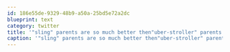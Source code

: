 ```yaml
---
id: 186e55de-9329-48b9-a50a-25bd5e72a2dc
blueprint: text
category: twitter
title: '"sling" parents are so much better then"uber-stroller" parents. Who needs that much shit with them?'
caption: '"sling" parents are so much better then"uber-stroller" parents. Who needs that much shit with them?'
---
```

